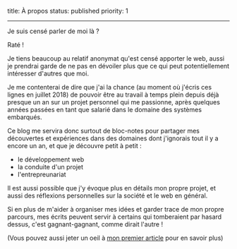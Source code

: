 title: À propos
status: published
priority: 1

---

Je suis censé parler de moi là ?

Raté !

Je tiens beaucoup au relatif anonymat qu'est censé apporter le web, aussi je
prendrai garde de ne pas en dévoiler plus que ce qui peut potentiellement
intéresser d'autres que moi.

Je me contenterai de dire que j'ai la chance (au moment où j'écris ces lignes en
juillet 2018) de pouvoir être au travail à temps plein depuis déjà presque un an
sur un projet personnel qui me passionne, après quelques années passées en tant
que salarié dans le domaine des systèmes embarqués.

Ce blog me servira donc surtout de bloc-notes pour partager mes découvertes et
expériences dans des domaines dont j'ignorais tout il y a encore un an, et que
je découvre petit à petit :

* le développement web
* la conduite d'un projet
* l'entrepreunariat

Il est aussi possible que j'y évoque plus en détails mon propre projet, et aussi
des réflexions personnelles sur la société et le web en général.

Si en plus de m'aider à organiser mes idées et garder trace de mon propre
parcours, mes écrits peuvent servir à certains qui tomberaient par hasard
dessus, c'est gagnant-gagnant, comme dirait l'autre !

(Vous pouvez aussi jeter un oeil à [mon premier article][blog-why] pour en
savoir plus)

[blog-why]: /un-blog-pour-quoi-faire.html
